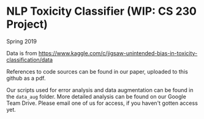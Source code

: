 # NLP Toxicity Classifier (WIP: CS 230 Project)
Spring 2019

Data is from https://www.kaggle.com/c/jigsaw-unintended-bias-in-toxicity-classification/data

References to code sources can be found in our paper, uploaded to this github as a pdf. 

Our scripts used for error analysis and data augmentation can be found in the `data_aug` folder. More detailed analysis can be found on our Google Team Drive. Please email one of us for access, if you haven't gotten access yet. 

